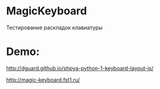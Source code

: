 MagicKeyboard
================================
Тестирование раскладок клавиатуры

# Demo: 
http://dguard.github.io/shpya-python-1-keyboard-layout-js/

http://magic-keyboard.fst1.ru/
